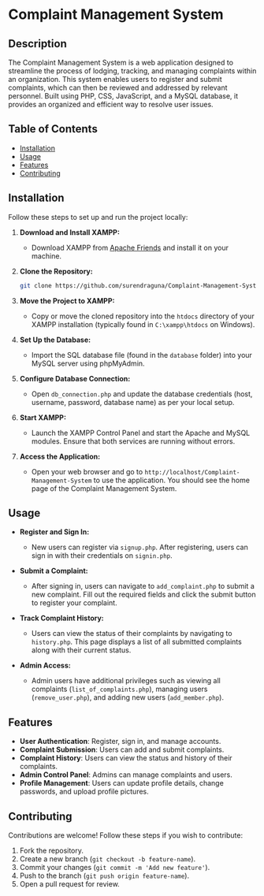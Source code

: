# Complaint Management System

## Description
The Complaint Management System is a web application designed to streamline the process of lodging, tracking, and managing complaints within an organization. This system enables users to register and submit complaints, which can then be reviewed and addressed by relevant personnel. Built using PHP, CSS, JavaScript, and a MySQL database, it provides an organized and efficient way to resolve user issues.

## Table of Contents
- [Installation](#installation)
- [Usage](#usage)
- [Features](#features)
- [Contributing](#contributing)

## Installation
Follow these steps to set up and run the project locally:

1. **Download and Install XAMPP:**
   - Download XAMPP from [Apache Friends](https://www.apachefriends.org/index.html) and install it on your machine.

2. **Clone the Repository:**
   ```bash
   git clone https://github.com/surendraguna/Complaint-Management-System.git

3. **Move the Project to XAMPP:**
   - Copy or move the cloned repository into the `htdocs` directory of your XAMPP installation (typically found in `C:\xampp\htdocs` on Windows).

4. **Set Up the Database:**
   - Import the SQL database file (found in the ```database``` folder) into your MySQL server using phpMyAdmin.

5. **Configure Database Connection:**
   - Open `db_connection.php` and update the database credentials (host, username, password, database name) as per your local setup.
6. **Start XAMPP:**
   - Launch the XAMPP Control Panel and start the Apache and MySQL modules. Ensure that both services are running without errors.

7. **Access the Application:**
   - Open your web browser and go to `http://localhost/Complaint-Management-System` to use the application. You should see the home page of the Complaint Management System.

## Usage

- **Register and Sign In:**
  - New users can register via `signup.php`. After registering, users can sign in with their credentials on `signin.php`.

- **Submit a Complaint:**
  - After signing in, users can navigate to `add_complaint.php` to submit a new complaint. Fill out the required fields and click the submit button to register your complaint.

- **Track Complaint History:**
  - Users can view the status of their complaints by navigating to `history.php`. This page displays a list of all submitted complaints along with their current status.

- **Admin Access:**
  - Admin users have additional privileges such as viewing all complaints (`list_of_complaints.php`), managing users (`remove_user.php`), and adding new users (`add_member.php`).

## Features
  - **User Authentication**: Register, sign in, and manage accounts.
  - **Complaint Submission**: Users can add and submit complaints.
  - **Complaint History**: Users can view the status and history of their complaints.
  - **Admin Control Panel**: Admins can manage complaints and users.
  - **Profile Management**: Users can update profile details, change passwords, and upload profile pictures.

## Contributing
Contributions are welcome! Follow these steps if you wish to contribute:
1. Fork the repository.
2. Create a new branch (`git checkout -b feature-name`).
3. Commit your changes (`git commit -m 'Add new feature'`).
4. Push to the branch (`git push origin feature-name`).
5. Open a pull request for review.
